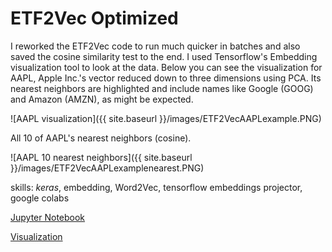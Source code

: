 # ETF2Vec Optimized

I reworked the ETF2Vec code to run much quicker in batches and also saved the cosine similarity test to the end. I used Tensorflow's Embedding visualization tool to look at the data. Below you can see the visualization for AAPL, Apple Inc.'s vector reduced down to three dimensions using PCA. Its nearest neighbors are highlighted and include names like Google (GOOG) and Amazon (AMZN), as might be expected.

![AAPL visualization]({{ site.baseurl }}/images/ETF2VecAAPLexample.PNG)

All 10 of AAPL's nearest neighbors (cosine).

![AAPL 10 nearest neighbors]({{ site.baseurl }}/images/ETF2VecAAPLexamplenearest.PNG)


skills: _keras_, embedding, Word2Vec, tensorflow embeddings projector, google colabs

[Jupyter Notebook](https://github.com/ryanjameskim/public/blob/master/210427%20ETF2Vec%20Batch%20Implementation.ipynb)

[Visualization](https://projector.tensorflow.org/?config=https://gist.githubusercontent.com/ryanjameskim/0e408ac0fac14a2a811a4979d22a3715/raw/2ad177885ee9109a74ce4e3163a289845559a4ea/etf2vecjson.json)
